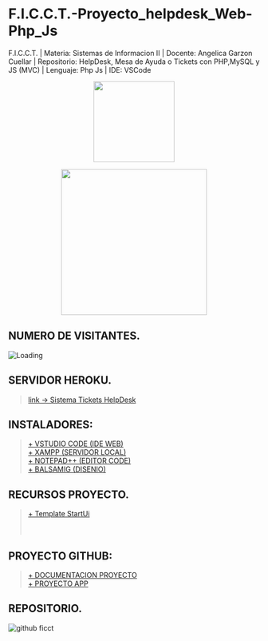 # F.I.C.C.T.-Proyecto_helpdesk_Web-Php_Js
F.I.C.C.T. | Materia: Sistemas de Informacion II | Docente: Angelica Garzon Cuellar | Repositorio: HelpDesk, Mesa de Ayuda o Tickets con PHP,MySQL y JS (MVC) | Lenguaje: Php Js | IDE: VSCode

<p align="center"><img src="https://user-images.githubusercontent.com/36086876/146686931-7454e35d-a44b-422f-84c6-c3645d235ad3.png" width="162"></p>
<p align="center"><img src="https://user-images.githubusercontent.com/36086876/148548585-d4259cff-b909-48de-8d48-c41a7ba2cab3.png" width="292"></p>

## NUMERO DE VISITANTES.
<img align="left" src = "https://profile-counter.glitch.me/F.I.C.C.T.-Proyecto_Seller_Web-Php-Js/count.svg" alt ="Loading"> <br>

## SERVIDOR HEROKU.
> [link -> Sistema Tickets HelpDesk](https://sistema-tickets-helpdesk.herokuapp.com/) <br>
## INSTALADORES:
> [+ VSTUDIO CODE (IDE WEB)](https://code.visualstudio.com/download) <br>
> [+ XAMPP (SERVIDOR LOCAL)](https://www.apachefriends.org/es/index.html) <br>
> [+ NOTEPAD++ (EDITOR CODE)](https://notepad-plus-plus.org/downloads/) <br>
> [+ BALSAMIG (DISENIO)](https://balsamiq.com/wireframes/desktop/) <br>

## RECURSOS PROYECTO.
> [+ Template StartUi](https://github.com/Anders87x/Template_StartUi) <br>
> []() <br>
> []() <br>

## PROYECTO GITHUB:
> [+ DOCUMENTACION PROYECTO](https://github.com/uagrm-developer-community-sw/U.A.G.R.M.-Sistemas_De_Informacion_II.git) <br>
> [+ PROYECTO APP](https://github.com/jhasmany-jhunnior/F.I.C.C.T.-Proyecto_Seller_App_Web_Desktop-Dart.git) <br>

## REPOSITORIO.
![github ficct](https://user-images.githubusercontent.com/36086876/119494544-69bc6900-bd2f-11eb-8c42-810b19ede512.png)